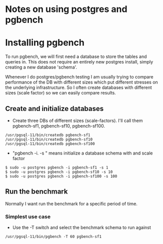 # Notes on using postgres and pgbench

# Installing pgbench
To run pgbench, we will first need a database to store the tables and queries in.  This does not require an entirely new postgres install, simply creating a new database 'schema'.  

Whenever I do postgres/pgbench testing I am usually trying to compare performance of the DB with different sizes which put different stresses on the underlying infrastructure. So I often create databases with different sizes (scale factor) so we can easily compare results. 

## Create and initialize databases
* Create three DBs of different sizes (scale-factors).  I'll call them pgbench-sf1, pgbench-sf10, pgbench-sf100.
```
/usr/pgsql-11/bin/createdb pgbench-sf1
/usr/pgsql-11/bin/createdb pgbench-sf10
/usr/pgsql-11/bin/createdb pgbench-sf100
```
* "pgbench -i. <name> -s <num>" means initialize a database schema with <name> and scale factor <num>
```
$ sudo -u postgres pgbench -i pgbench-sf1 -s 1
$ sudo -u postgres pgbench -i pgbench-sf10 -s 10 
$ sudo -u postgres pgbench -i pgbench-sf100 -s 100
```
## Run the benchmark
Normally I want run the benchmark for a specific period of time.
### Simplest use case
* Use the -T <time> switch and select the benchmark schema to run against  
```
/usr/pgsql-11/bin/pgbench -T 60 pgbench-sf1
```
### 

  


